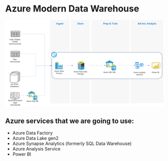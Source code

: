 # Azure Modern Data Warehouse

![alt text](https://github.com/gvgonong/azure-modern-data-warehouse/blob/master/images/modern%20data%20warehouse.png)

## Azure services that we are going to use:

- Azure Data Factory
- Azure Data Lake gen2
- Azure Synapse Analytics (formerly SQL Data Warehouse)
- Azure Analysis Service
- Power BI
